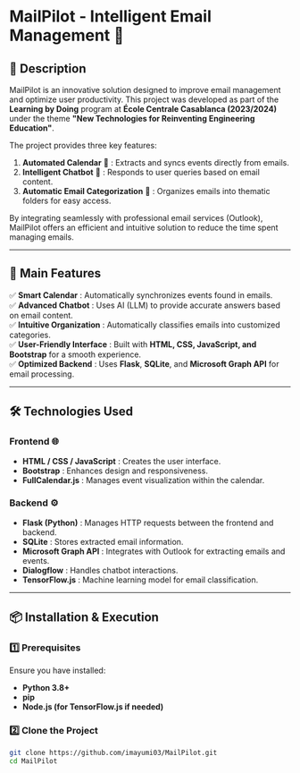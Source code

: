 # MailPilot - Intelligent Email Management 📩  

## 📖 Description  

MailPilot is an innovative solution designed to improve email management and optimize user productivity. This project was developed as part of the **Learning by Doing** program at **École Centrale Casablanca (2023/2024)** under the theme **"New Technologies for Reinventing Engineering Education"**.  

The project provides three key features:  
1. **Automated Calendar** 📅 : Extracts and syncs events directly from emails.  
2. **Intelligent Chatbot** 🤖 : Responds to user queries based on email content.  
3. **Automatic Email Categorization** 📂 : Organizes emails into thematic folders for easy access.  

By integrating seamlessly with professional email services (Outlook), MailPilot offers an efficient and intuitive solution to reduce the time spent managing emails.  

---

## 🚀 **Main Features**  

✅ **Smart Calendar** : Automatically synchronizes events found in emails.  
✅ **Advanced Chatbot** : Uses AI (LLM) to provide accurate answers based on email content.  
✅ **Intuitive Organization** : Automatically classifies emails into customized categories.  
✅ **User-Friendly Interface** : Built with **HTML, CSS, JavaScript, and Bootstrap** for a smooth experience.  
✅ **Optimized Backend** : Uses **Flask**, **SQLite**, and **Microsoft Graph API** for email processing.  

---

## 🛠 **Technologies Used**  

### **Frontend** 🌐  
- **HTML / CSS / JavaScript** : Creates the user interface.  
- **Bootstrap** : Enhances design and responsiveness.  
- **FullCalendar.js** : Manages event visualization within the calendar.  

### **Backend** ⚙️  
- **Flask (Python)** : Manages HTTP requests between the frontend and backend.  
- **SQLite** : Stores extracted email information.  
- **Microsoft Graph API** : Integrates with Outlook for extracting emails and events.  
- **Dialogflow** : Handles chatbot interactions.  
- **TensorFlow.js** : Machine learning model for email classification.  

---

## 📦 **Installation & Execution**  

### **1️⃣ Prerequisites**  
Ensure you have installed:  
- **Python 3.8+**  
- **pip**  
- **Node.js (for TensorFlow.js if needed)**  

### **2️⃣ Clone the Project**  
```bash
git clone https://github.com/imayumi03/MailPilot.git
cd MailPilot

